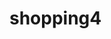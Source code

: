 <!DOCTYPE html>
<html lang="en">
<head>
    <meta charset="UTF-8">
    <meta name="viewport" content="width=device-width, initial-scale=1.0">
    <title>online shopping website</title>
</head>
<body>
  <h1>shopping4</h1>
</body>
</html>
